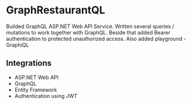 # GraphRestaurantQL
Builded GraphQL ASP.NET Web API Service. Written several queries / mutations to work together with GraphQL. Beside that added Bearer authentication to protected unauthorized access. Also added playground - GraphiQL

## Integrations
- ASP.NET Web API  
- GraphQL
- Entity Framework
- Authentication using JWT
